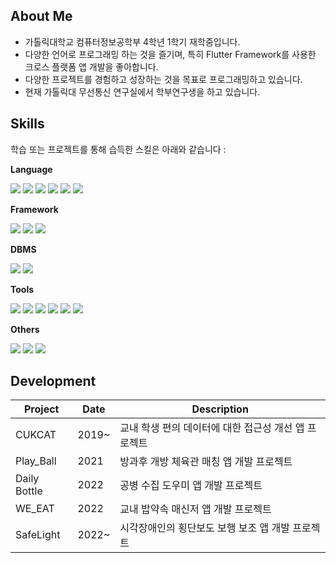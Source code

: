 ## About Me

- 가톨릭대학교 컴퓨터정보공학부 4학년 1학기 재학중입니다.
- 다양한 언어로 프로그래밍 하는 것을 즐기며, 특히 Flutter Framework를 사용한 크로스 플랫폼 앱 개발을 좋아합니다.
- 다양한 프로젝트를 경험하고 성장하는 것을 목표로 프로그래밍하고 있습니다.
- 현재 가톨릭대 무선통신 연구실에서 학부연구생을 하고 있습니다.


## Skills
학습 또는 프로젝트를 통해 습득한 스킬은 아래와 같습니다 :


**Language**

<img src="https://img.shields.io/badge/Dart-0175C2?style=flat-square&logo=Dart&logoColor=white"/></a> <img src="https://img.shields.io/badge/Java-FF7800?style=flat-square&logo=OpenJDK&logoColor=white"/></a> <img src="https://img.shields.io/badge/Javascript-F7DF1E?style=flat-square&logo=JavaScript&logoColor=black"/></a> <img src="https://img.shields.io/badge/Python-3776AB?style=flat-square&logo=Python&logoColor=white"/></a> <img src="https://img.shields.io/badge/C-A8B9CC?style=flat-square&logo=C&logoColor=black"/></a> <img src="https://img.shields.io/badge/C ++-00599C?style=flat-square&logo=C%2B%2B&logoColor=white"/></a>

**Framework**

<img src="https://img.shields.io/badge/Flutter-02569B?style=flat-square&logo=Flutter&logoColor=white"/></a> <img src="https://img.shields.io/badge/Spring Boot-6DB33F?style=flat-square&logo=Spring Boot&logoColor=white"/></a> <img src="https://img.shields.io/badge/Bootstrap-7952B3?style=flat-square&logo=Bootstrap&logoColor=white"/></a>


**DBMS**

<img src="https://img.shields.io/badge/MySQL-4479A1?style=flat-square&logo=MySQL&logoColor=white"/></a> <img src="https://img.shields.io/badge/Firebase-FFCA28?style=flat-square&logo=Firebase&logoColor=white"/></a>


**Tools**

<img src="https://img.shields.io/badge/Android Studio-3DDC84?style=flat-square&logo=Android Studio&logoColor=white"/></a> <img src="https://img.shields.io/badge/Visual Studio-5C2D91?style=flat-square&logo=Visual Studio&logoColor=white"/></a> <img src="https://img.shields.io/badge/Visual Studio Code-007ACC?style=flat-square&logo=Visual Studio Code&logoColor=white"/></a> <img src="https://img.shields.io/badge/IntelliJ IDEA-000000?style=flat-square&logo=IntelliJ IDEA&logoColor=white"/></a> <img src="https://img.shields.io/badge/Slack-4A154B?style=flat-square&logo=Slack&logoColor=white"/></a> <img src="https://img.shields.io/badge/Figma-F24E1E?style=flat-square&logo=Figma&logoColor=white"/></a>


**Others**

<img src="https://img.shields.io/badge/Git-F05032?style=flat-square&logo=Git&logoColor=white"/></a> <img src="https://img.shields.io/badge/GitHub-181717?style=flat-square&logo=GitHub&logoColor=white"/></a> <img src="https://img.shields.io/badge/Clean Architecture-ECD53F?style=flat-square"/></a>


## Development


| Project | Date | Description |
| ------ |--- |------ |
| CUKCAT | 2019~ | 교내 학생 편의 데이터에 대한 접근성 개선 앱 프로젝트
| Play_Ball | 2021 | 방과후 개방 체육관 매칭 앱 개발 프로젝트 |
| Daily Bottle | 2022 | 공병 수집 도우미 앱 개발 프로젝트 |
| WE_EAT | 2022 | 교내 밥약속 매신저 앱 개발 프로젝트 |
| SafeLight | 2022~ | 시각장애인의 횡단보도 보행 보조 앱 개발 프로젝트|
